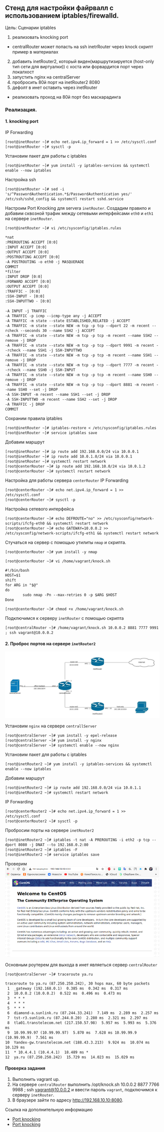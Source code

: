 ## Стенд для настройки файрвалл с использованием iptables/firewalld.

Цель: Сценарии iptables
1) реализовать knocking port
- centralRouter может попасть на ssh inetrRouter через knock скрипт
пример в материалах
2) добавить inetRouter2, который виден(маршрутизируется (host-only тип сети для виртуалки)) с хоста или форвардится порт через локалхост
3) запустить nginx на centralServer
4) пробросить 80й порт на inetRouter2 8080
5) дефолт в инет оставить через inetRouter

* реализовать проход на 80й порт без маскарадинга


### Реализация.

#### 1. knocking port
IP Forwarding
```
[root@inetRouter ~]# echo net.ipv4.ip_forward = 1 >> /etc/sysctl.conf
[root@inetRouter ~]# sysctl -p
```
Установим пакет для работы с iptables
```
[root@inetRouter ~]# yum install -y iptables-services && systemctl enable --now iptables
```
Настройка ssh
```
[root@inetRouter ~]# sed -i 's/^PasswordAuthentication.*$/PasswordAuthentication yes/' /etc/ssh/sshd_config && systemctl restart sshd.service
```
Настроим Port Knocking для servera `inetRouter`. Создадим правило и добавим сквозной трафик между сетевыми интерфейсами `eth0` и `eth1` на сервере `inetRouter`.
```
[root@inetRouter ~]# vi /etc/sysconfig/iptables.rules
```
```
*nat
:PREROUTING ACCEPT [0:0]
:INPUT ACCEPT [0:0]
:OUTPUT ACCEPT [0:0]
:POSTROUTING ACCEPT [0:0]
-A POSTROUTING -o eth0 -j MASQUERADE
COMMIT
*filter
:INPUT DROP [0:0]
:FORWARD ACCEPT [0:0]
:OUTPUT ACCEPT [0:0]
:TRAFFIC - [0:0]
:SSH-INPUT - [0:0]
:SSH-INPUTTWO - [0:0]

-A INPUT -j TRAFFIC
-A TRAFFIC -p icmp --icmp-type any -j ACCEPT
-A TRAFFIC -m state --state ESTABLISHED,RELATED -j ACCEPT
-A TRAFFIC -m state --state NEW -m tcp -p tcp --dport 22 -m recent --rcheck --seconds 30 --name SSH2 -j ACCEPT
-A TRAFFIC -m state --state NEW -m tcp -p tcp -m recent --name SSH2 --remove -j DROP
-A TRAFFIC -m state --state NEW -m tcp -p tcp --dport 9991 -m recent --rcheck --name SSH1 -j SSH-INPUTTWO
-A TRAFFIC -m state --state NEW -m tcp -p tcp -m recent --name SSH1 --remove -j DROP
-A TRAFFIC -m state --state NEW -m tcp -p tcp --dport 7777 -m recent --rcheck --name SSH0 -j SSH-INPUT
-A TRAFFIC -m state --state NEW -m tcp -p tcp -m recent --name SSH0 --remove -j DROP
-A TRAFFIC -m state --state NEW -m tcp -p tcp --dport 8881 -m recent --name SSH0 --set -j DROP
-A SSH-INPUT -m recent --name SSH1 --set -j DROP
-A SSH-INPUTTWO -m recent --name SSH2 --set -j DROP
-A TRAFFIC -j DROP
COMMIT
```
Сохраним правила iptables
```
[root@inetRouter ~]# iptables-restore < /etc/sysconfig/iptables.rules
[root@inetRouter ~]# service iptables save
```
Добавим маршрут 
```
[root@inetRouter ~]# ip route add 192.168.0.0/24 via 10.0.0.1
[root@inetRouter ~]# ip route add 10.0.1.0/24 via 10.0.0.1
[root@inetRouter ~]# systemctl restart network
[root@centerRouter ~]# ip route add 192.168.10.0/24 via 10.0.1.2
[root@centerRouter ~]# systemctl restart network
```
Настройка для работы сервера `centerRouter`
IP Forwarding
```
[root@centerRouter ~]# echo net.ipv4.ip_forward = 1 >> /etc/sysctl.conf
[root@centerRouter ~]# sysctl -p
```
Настройка сетевого интерфейса
```
[root@centerRouter ~]# echo DEFROUTE="no" >> /etc/sysconfig/network-scripts/ifcfg-eth0 && systemctl restart network
[root@centerRouter ~]# echo GATEWAY=10.0.0.2 >> /etc/sysconfig/network-scripts/ifcfg-eth1 && systemctl restart network
```
Стучаться на сервер с помощью утилиты `nmap` и скрипта.
```
[root@centerRouter ~]# yum install -y nmap
```
```
[root@centerRouter ~]# vi /home/vagrant/knock.sh
```
```
#!/bin/bash
HOST=$1
shift
for ARG in "$@"
do
        sudo nmap -Pn --max-retries 0 -p $ARG $HOST
Done
```
```
[root@centerRouter ~]# chmod +x /home/vagrant/knock.sh
```
Подключимся к серверу `inetRouter` с помощью скрипта
```
[root@centralRouter ~]# /home/vagrant/knock.sh 10.0.0.2 8881 7777 9991 ; ssh vagrant@10.0.0.2
```
#### 2. Проброс портов на сервере `inetRouter2`

![](topology.jpeg)

Установим `nginx` на сервере `centrallServer`
```
[root@centralServer ~]# yum install -y epel-release
[root@centralServer ~]# yum install -y nginx
[root@centralServer ~]# systemctl enable --now nginx
```
Установим пакет для работы с iptables
```
[root@inetRouter2 ~]# yum install -y iptables-services && systemctl enable --now iptables
```
Добавим маршрут 
```
[root@inetRouter2 ~]# ip route add 192.168.0.0/24 via 10.0.1.1
[root@inetRouter2 ~]# systemctl restart network
```
IP Forwarding
```
[root@centerRouter2 ~]# echo net.ipv4.ip_forward = 1 >> /etc/sysctl.conf
[root@centerRouter2 ~]# sysctl -p
```

Пробросим порты на сервере `inetRouter2`
```
[root@inetRouter2 ~]# iptables -t nat -A PREROUTING -i eth2 -p tcp --dport 8080 -j DNAT --to 192.168.0.2:80
[root@inetRouter2 ~]# iptables -F
[root@inetRouter2 ~]# service iptables save
```
Проверим
![](nginx.png)

Основным роутерем для выхода в инет являеться сервер `centralRouter`
```
[root@centralServer ~]# traceroute ya.ru
```
```
traceroute to ya.ru (87.250.250.242), 30 hops max, 60 byte packets
 1  _gateway (192.168.0.1)  0.385 ms  0.342 ms  0.317 ms
 2  10.0.0.2 (10.0.0.2)  0.522 ms  0.496 ms  0.473 ms
 3  * * *
 4  * * *
 5  * * *
 6  diamond-a.sunlink.ru (87.244.33.241)  7.149 ms  2.289 ms  2.257 ms
 7  tst-r3.sunlink.ru (87.244.0.20)  2.280 ms  2.321 ms  2.297 ms
 8  tla01.transtelecom.net (217.150.57.98)  5.957 ms  5.993 ms  5.376 ms
 9  10.99.99.97 (10.99.99.97)  5.870 ms  7.628 ms 10.99.99.9 (10.99.99.9)  7.561 ms
10  Yandex-gw.transtelecom.net (188.43.3.213)  9.924 ms  10.074 ms  10.129 ms
11  * 10.4.4.1 (10.4.4.1)  18.489 ms *
12  ya.ru (87.250.250.242)  15.729 ms  14.023 ms  15.029 ms

```

#### Проверка задания

1. Выполнить vagrant up.
2. На сервере `centralRouter` выполнить /opt/knock.sh 10.0.0.2 8877 7766 9988 ; ssh vagrant@10.0.0.2 и ввести пароль `vagrant`, подключимся к серверу `inetRouter`.
3. В браузере зайти по адресу http://192.168.10.10:8080.

Ссылка на дополнительную информацию
- [Port knocking](https://otus.ru/nest/post/267/?utm_source=partners&utm_medium=cpa&utm_campaign=otus&utm_term=admitad&admitad_uid=5eaa68e9c1ebffe6351db9b91711aa55)
- [Port knocking](https://wiki.archlinux.org/index.php/Port_knocking)
